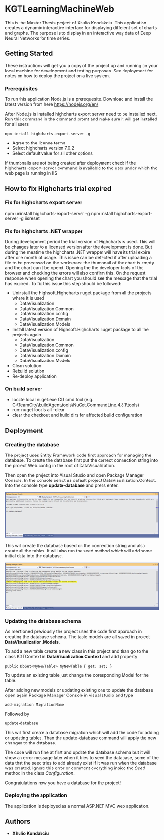 # KGTLearningMachineWeb

This is the Master Thesis project of Xhulio Kondakciu. This application creates a dynamic interactive interface for displaying different set of charts and graphs. The purpose is to display in an interactive way data of Deep Neural Networks for time series.

## Getting Started

These instructions will get you a copy of the project up and running on your local machine for development and testing purposes. See deployment for notes on how to deploy the project on a live system.

### Prerequisites

To run this application Node.js is a prerequesite. Download and install the latest version from here https://nodejs.org/en/

After Node.js is installed highcharts export server need to be installed next. Run this command in the command promt and make sure it will get installed for all users

```
npm install highcharts-export-server -g
```

* Agree to the license terms
* Select highcharts version 7.0.2
* Select default value for all other options

If thumbnails are not being created after deployment check if the highcharts-export-server command is available to the user under which the web page is running in IIS 

## How to fix Highcharts trial expired

### Fix for highcharts export server

npm uninstall highcharts-export-server -g
npm install highcharts-export-server -g
iisreset

### Fix for highcharts .NET wrapper

During development period the trial version of Highcharts is used. This will be changes later to a licensed version after the development is done. But during the meatime the highcharts .NET wrapper will have its trial expire after one month of usage. This issue can be detected if after uploading a file to be processed on the workspace the thumbnail of the chart is empty and the chart can't be opend. Opening the the developer tools of the browser and checking the errors will also confirm this. On the request response when opening the chart you should see the message that the trial has expired. To fix this issue this step should be followed:

* Uninstall the Highsoft.Highcharts nuget package from all the projects where it is used
    * DataVisualization
    * DataVisualization.Common
    * DataVisualization.config
    * DataVisualization.Domain
    * DataVisualization.Models
* Install latest version of Highsoft.Highcharts nuget package to all the projects again
    * DataVisualization
    * DataVisualization.Common
    * DataVisualization.config
    * DataVisualization.Domain
    * DataVisualization.Models
* Clean solution
* Rebuild solution
* Re-deploy application

### On build server

* locate local nuget.exe CLI cmd tool (e.g. C:\TeamCity\buildAgent\tools\NuGet.CommandLine.4.8.1\tools)
* run: nuget locals all -clear
* clear the checkout and build dirs for affected build configuration

## Deployment

### Creating the database

The project uses Entity Framework code first approach for managing the database. To create the database first put the correct connection string into the project Web.config in the root of DataVisualization.

Then open the project into Visual Studio and open Package Manager Console. In the console select as default project DataVisualization.Context. Into the console type **update-database** and press enter.

![Package manager console in Visual Studio](./PackageManagerConsole.PNG)

This will create the database based on the connection string and also create all the tables. It will also run the seed method which will add some initial data into the database.

![Package manager console in Visual Studio](./PackageManagerConsoleAfterUpdate.PNG)

### Updating the database schema ####

As mentioned previously the project uses the code first approach in creating the database schema. The table models are all saved in project **DataVisualization.Models**. 

To add a new table create a new class in this project and than go to the class KGTContext in **DataVisualization.Context** and add property

```
public DbSet<MyNewTable> MyNewTable { get; set; }
```

To update an existing table just change the coresponding Model for the table.

After adding new models or updating existing one to update the database open again Package Manager Console in visual studio and type

```
add-migration MigrationName
```
Followed by
```
update-database
```
This will first create a database migration which will add the code for adding or updating tables. Than the update-database command will apply the new changes to the database.

The code will run fine at first and update the database schema but it will show an error message later when it tries to seed the database, some of the data that the seed tries to add already exist if it was run when the database was created. Ignore this error or comment everything inside the _Seed_ method in the class _Configuration_. 

Congratulations now you have a database for the project!

### Deploying the application ###

The application is deployed as a normal ASP.NET MVC web application.

## Authors

* **Xhulio Kondakciu**

